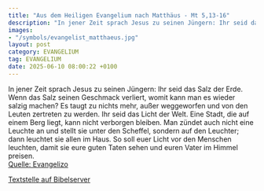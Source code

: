 ```yaml
---
title: "Aus dem Heiligen Evangelium nach Matthäus - Mt 5,13-16"
description: "In jener Zeit sprach Jesus zu seinen Jüngern: Ihr seid das Salz der Erde. Wenn das Salz seinen Geschmack verliert, womit kann man es wieder salzig machen? Es taugt zu nichts mehr, außer weggeworfen und von den Leuten zertreten zu werden. Ihr seid das Licht der Welt. Eine Stadt, d...."
images:
- "/symbols/evangelist_matthaeus.jpg"
layout: post
category: EVANGELIUM
tag: EVANGELIUM
date: 2025-06-10 08:00:22 +0100
---
```

In jener Zeit sprach Jesus zu seinen Jüngern: Ihr seid das Salz der Erde. Wenn das Salz seinen Geschmack verliert, womit kann man es wieder salzig machen? Es taugt zu nichts mehr, außer weggeworfen und von den Leuten zertreten zu werden.
Ihr seid das Licht der Welt. Eine Stadt, die auf einem Berg liegt, kann nicht verborgen bleiben.<!--more-->
Man zündet auch nicht eine Leuchte an und stellt sie unter den Scheffel, sondern auf den Leuchter; dann leuchtet sie allen im Haus.
So soll euer Licht vor den Menschen leuchten, damit sie eure guten Taten sehen und euren Vater im Himmel preisen.<br>
[Quelle: Evangelizo](https://evangeliumtagfuertag.org/DE/gospel)

[Textstelle auf Bibelserver](https://www.bibleserver.com/EU/Matthäus5,13-16)
